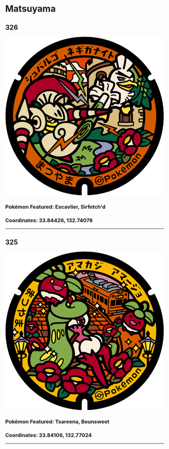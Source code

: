 # Matsuyama
## 326
![326](../../Images/326.png "326")
### Pokémon Featured: Escavlier, Sirfetch'd
### Coordinates: 33.84426, 132.74078
---
## 325
![325](../../Images/325.png "325")
### Pokémon Featured: Tsareena, Bounsweet
### Coordinates: 33.84106, 132.77024
---